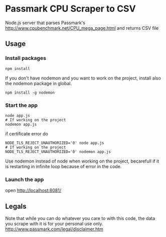 # Passmark CPU Scraper to CSV

Node.js server that parses Passmark's http://www.cpubenchmark.net/CPU_mega_page.html and returns CSV file

## Usage

### Install packages

```
npm install
```

If you don't have nodemon and you want to work on the project, install also the nodemon package in global.
```
npm install -g nodemon
```

### Start the app
```
node app.js
# If working on the project
nodemon app.js
```

if certificate error do
```
NODE_TLS_REJECT_UNAUTHORIZED='0' node app.js
# If working on the project
NODE_TLS_REJECT_UNAUTHORIZED='0' nodemon app.js
```

Use nodemon instead of node when working on the project, becarefull if it is restarting in infinite loop because of error in the code.

### Launch the app
open [http://localhost:8081/](http://localhost:8081/)

## Legals

Note that while you can do whatever you care to with this code, the data you scrape with it is for your personal use only.
http://www.passmark.com/legal/disclaimer.htm
